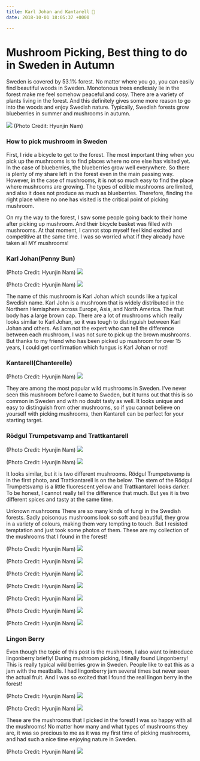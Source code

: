 ```yaml
---
title: Karl Johan and Kantarell 🍄
date: 2018-10-01 18:05:37 +0000

---
```

# Mushroom Picking, Best thing to do in Sweden in Autumn

Sweden is covered by 53.1% forest. No matter where you go, you can easily find beautiful woods in Sweden. Monotonous trees endlessly lie in the forest make me feel somehow peaceful and cosy. There are a variety of plants living in the forest. And this definitely gives some more reason to go into the woods and enjoy Swedish nature. Typically, Swedish forests grow blueberries in summer and mushrooms in autumn.

![](/upload/marshroom/img1.jpg)
(Photo Credit: Hyunjin Nam)

### How to pick mushroom in Sweden

First, I ride a bicycle to get to the forest. The most important thing when you pick up the mushrooms is to find places where no one else has visited yet. In the case of blueberries, the blueberries grow well everywhere. So there is plenty of my share left in the forest even in the main passing way. However, in the case of mushrooms, it is not so much easy to find the place where mushrooms are growing. The types of edible mushrooms are limited, and also it does not produce as much as blueberries. Therefore, finding the right place where no one has visited is the critical point of picking mushroom.

On my the way to the forest, I saw some people going back to their home after picking up mushroom. And their bicycle basket was filled with mushrooms. At that moment, I cannot stop myself feel kind excited and competitive at the same time. I was so worried what if they already have taken all MY mushrooms!
 

### Karl Johan(Penny Bun)


(Photo Credit: Hyunjin Nam)
![](/upload/marshroom/img2.jpg)


(Photo Credit: Hyunjin Nam)
![](/upload/marshroom/img3.jpg)

The name of this mushroom is Karl Johan which sounds like a typical Swedish name. Karl John is a mushroom that is widely distributed in the Northern Hemisphere across Europe, Asia, and North America. The fruit body has a large brown cap. There are a lot of mushrooms which really looks similar to Karl Johan, so it was tough to distinguish between Karl Johan and others. As I am not the expert who can tell the difference between each mushroom, I was not sure to pick up the brown mushrooms. But thanks to my friend who has been picked up mushroom for over 15 years, I could get confirmation which fungus is Karl Johan or not!

 

### Kantarell(Chanterelle)


(Photo Credit: Hyunjin Nam)
![](/upload/marshroom/img4.jpg)

They are among the most popular wild mushrooms in Sweden. I’ve never seen this mushroom before I came to Sweden, but it turns out that this is so common in Sweden and with no doubt tasty as well. It looks unique and easy to distinguish from other mushrooms, so if you cannot believe on yourself with picking mushrooms, then Kantarell can be perfect for your starting target.

 

### Rödgul Trumpetsvamp and Trattkantarell


(Photo Credit: Hyunjin Nam)
![](/upload/marshroom/img5.jpg)


(Photo Credit: Hyunjin Nam)
![](/upload/marshroom/img6.jpg)

It looks similar, but it is two different mushrooms. Rödgul Trumpetsvamp is in the first photo, and Trattkantarell is on the below. The stem of the Rödgul Trumpetsvamp is a little fluorescent yellow and Trattkantarell looks darker. To be honest, I cannot really tell the difference that much. But yes it is two different spices and tasty at the same time.

Unknown mushrooms
There are so many kinds of fungi in the Swedish forests. Sadly poisonous mushrooms look so soft and beautiful, they grow in a variety of colours, making them very tempting to touch. But I resisted temptation and just took some photos of them. These are my collection of the mushrooms that I found in the forest!


(Photo Credit: Hyunjin Nam)
![](/upload/marshroom/img7.jpg)

(Photo Credit: Hyunjin Nam)
![](/upload/marshroom/img8.jpg)

(Photo Credit: Hyunjin Nam)
![](/upload/marshroom/img9.jpg)
 


(Photo Credit: Hyunjin Nam)
![](/upload/marshroom/img10.jpg)

(Photo Credit: Hyunjin Nam)
![](/upload/marshroom/img11.jpg)

(Photo Credit: Hyunjin Nam)
![](/upload/marshroom/img12.jpg)

(Photo Credit: Hyunjin Nam)
![](/upload/marshroom/img13.jpg)
 

### Lingon Berry
Even though the topic of this post is the mushroom, I also want to introduce lingonberry briefly! During mushroom picking, I finally found Lingonberry! This is really typical wild berries grow in Sweden. People like to eat this as a jam with the meatballs. I had lingonberry jam several times but never seen the actual fruit. And I was so excited that I found the real lingon berry in the forest!


(Photo Credit: Hyunjin Nam)
![](/upload/marshroom/img14.jpg)

(Photo Credit: Hyunjin Nam)
![](/upload/marshroom/img15.jpg)
 

These are the mushrooms that I picked in the forest! I was so happy with all the mushrooms! No matter how many and what types of mushrooms they are, it was so precious to me as it was my first time of picking mushrooms, and had such a nice time enjoying nature in Sweden.

(Photo Credit: Hyunjin Nam)
![](/upload/marshroom/img16.jpg)


